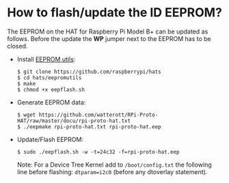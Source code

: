 # How to flash/update the ID EEPROM?

The EEPROM on the HAT for Raspberry Pi Model B+ can be updated as follows.
Before the update the **WP** jumper next to the EEPROM has to be closed.

* Install [EEPROM utils](https://github.com/raspberrypi/hats/tree/master/eepromutils):
    ```
    $ git clone https://github.com/raspberrypi/hats
    $ cd hats/eepromutils
    $ make
    $ chmod +x eepflash.sh
    ```

* Generate EEPROM data:
    ```
    $ wget https://github.com/watterott/RPi-Proto-HAT/raw/master/docu/rpi-proto-hat.txt
    $ ./eepmake rpi-proto-hat.txt rpi-proto-hat.eep
    ```

* Update/Flash EEPROM:
    ```
    $ sudo ./eepflash.sh -w -t=24c32 -f=rpi-proto-hat.eep
    ```
    Note: For a Device Tree Kernel add to ```/boot/config.txt``` the following line before flashing: ```dtparam=i2c0``` (before any dtoverlay statement).
